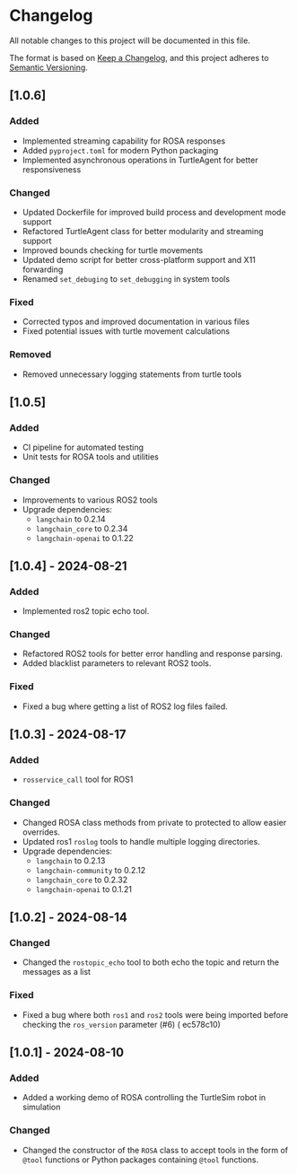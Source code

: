 # Changelog

All notable changes to this project will be documented in this file.

The format is based on [Keep a Changelog](https://keepachangelog.com/en/1.0.0/),
and this project adheres to [Semantic Versioning](https://semver.org/spec/v2.0.0.html).

## [1.0.6]

### Added

* Implemented streaming capability for ROSA responses
* Added `pyproject.toml` for modern Python packaging
* Implemented asynchronous operations in TurtleAgent for better responsiveness

### Changed

* Updated Dockerfile for improved build process and development mode support
* Refactored TurtleAgent class for better modularity and streaming support
* Improved bounds checking for turtle movements
* Updated demo script for better cross-platform support and X11 forwarding
* Renamed `set_debuging` to `set_debugging` in system tools

### Fixed

* Corrected typos and improved documentation in various files
* Fixed potential issues with turtle movement calculations

### Removed

* Removed unnecessary logging statements from turtle tools

## [1.0.5]

### Added

* CI pipeline for automated testing
* Unit tests for ROSA tools and utilities

### Changed

* Improvements to various ROS2 tools
* Upgrade dependencies:
    * `langchain` to 0.2.14
    * `langchain_core` to 0.2.34
    * `langchain-openai` to 0.1.22

## [1.0.4]  - 2024-08-21

### Added

* Implemented ros2 topic echo tool.

### Changed

* Refactored ROS2 tools for better error handling and response parsing.
* Added blacklist parameters to relevant ROS2 tools.

### Fixed

* Fixed a bug where getting a list of ROS2 log files failed.

## [1.0.3]  - 2024-08-17

### Added

* `rosservice_call` tool for ROS1

### Changed

* Changed ROSA class methods from private to protected to allow easier overrides.
* Updated ros1 `roslog` tools to handle multiple logging directories.
* Upgrade dependencies:
    * `langchain` to 0.2.13
    * `langchain-community` to 0.2.12
    * `langchain_core` to 0.2.32
    * `langchain-openai` to 0.1.21

## [1.0.2] - 2024-08-14

### Changed

* Changed the `rostopic_echo` tool to both echo the topic and return the messages as a list

### Fixed

* Fixed a bug where both `ros1` and `ros2` tools were being imported before checking the `ros_version` parameter (#6) (
  ec578c10)

## [1.0.1] - 2024-08-10

### Added

* Added a working demo of ROSA controlling the TurtleSim robot in simulation

### Changed

* Changed the constructor of the `ROSA` class to accept tools in the form of `@tool` functions or Python packages
  containing `@tool` functions.
